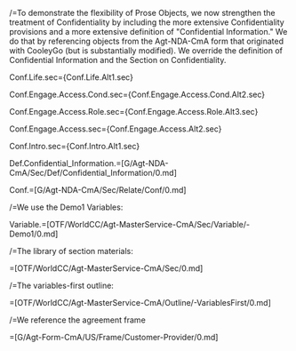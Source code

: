 /=To demonstrate the flexibility of Prose Objects, we now strengthen the treatment of Confidentiality by including the more extensive Confidentiality provisions and a more extensive definition of "Confidential Information."  We do that by referencing objects from the Agt-NDA-CmA form that originated with CooleyGo (but is substantially modified).  We override the definition of Confidential Information and the Section on Confidentiality.

Conf.Life.sec={Conf.Life.Alt1.sec}

Conf.Engage.Access.Cond.sec={Conf.Engage.Access.Cond.Alt2.sec}

Conf.Engage.Access.Role.sec={Conf.Engage.Access.Role.Alt3.sec}

Conf.Engage.Access.sec={Conf.Engage.Access.Alt2.sec}

Conf.Intro.sec={Conf.Intro.Alt1.sec}

Def.Confidential_Information.=[G/Agt-NDA-CmA/Sec/Def/Confidential_Information/0.md]

Conf.=[G/Agt-NDA-CmA/Sec/Relate/Conf/0.md]

/=We use the Demo1 Variables:

Variable.=[OTF/WorldCC/Agt-MasterService-CmA/Sec/Variable/-Demo1/0.md]

/=The library of section materials:

=[OTF/WorldCC/Agt-MasterService-CmA/Sec/0.md]

/=The variables-first outline:

=[OTF/WorldCC/Agt-MasterService-CmA/Outline/-VariablesFirst/0.md]

/=We reference the agreement frame

=[G/Agt-Form-CmA/US/Frame/Customer-Provider/0.md]
